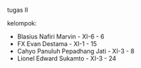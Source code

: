 tugas II

kelompok:
- Blasius Nafiri Marvin - XI-6 - 6
- FX Evan Destama - XI-1 - 15
- Cahyo Panuluh Pepadhang Jati - XI-3 - 8
- Lionel Edward Sukamto - XI-3 - 24
